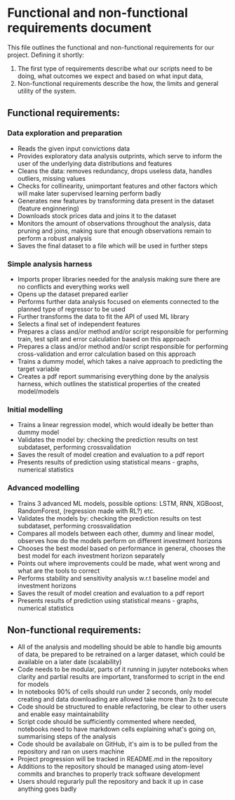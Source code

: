 # Functional and non-functional requirements document

This file outlines the functional and non-functional requirements for our project.
Defining it shortly: 
 1. The first type of requirements describe what our scripts need to be doing, what outcomes we expect and based on what input data,
 2. Non-functional requirements describe the how, the limits and general utility of the system.

## Functional requirements:

### Data exploration and preparation 
- Reads the given input convictions data
- Provides exploratory data analysis outprints, which serve to inform the user of the underlying data distributions and features
- Cleans the data: removes redundancy, drops useless data, handles outliers, missing values
- Checks for collinearity, unimportant features and other factors which will make later supervised learning perform badly
- Generates new features by transforming data present in the dataset (feature enginnering)
- Downloads stock prices data and joins it to the dataset
- Monitors the amount of observations throughout the analysis, data pruning and joins, making sure that enough observations remain to perform a robust analysis
- Saves the final dataset to a file which will be used in further steps

### Simple analysis harness
- Imports proper libraries needed for the analysis making sure there are no conflicts and everything works well
- Opens up the dataset prepared earlier
- Performs further data analysis focused on elements connected to the planned type of regressor to be used
- Further transforms the data to fit the API of used ML library
- Selects a final set of independent features
- Prepares a class and/or method and/or script responsible for performing train, test split and error calculation based on this approach
- Prepares a class and/or method and/or script responsible for performing cross-validation and error calculation based on this approach
- Trains a dummy model, which takes a naive approach to predicting the target variable
- Creates a pdf report summarising everything done by the analysis harness, which outlines the statistical properties of the created model/models

### Initial modelling
- Trains a linear regression model, which would ideally be better than dummy model
- Validates the model by: checking the prediction results on test subdataset, performing crossvalidation
- Saves the result of model creation and evaluation to a pdf report
- Presents results of prediction using statistical means - graphs, numerical statistics

### Advanced modelling
- Trains 3 advanced ML models, possible options: LSTM, RNN, XGBoost, RandomForest, (regression made with RL?) etc.
- Validates the models by: checking the prediction results on test subdataset, performing crossvalidation
- Compares all models between each other, dummy and linear model, observes how do the models perform on different investment horizons
- Chooses the best model based on performance in general, chooses the best model for each investment horizon separately
- Points out where improvements could be made, what went wrong and what are the tools to correct
- Performs stability and sensitivity analysis w.r.t baseline model and investment horizons
- Saves the result of model creation and evaluation to a pdf report
- Presents results of prediction using statistical means - graphs, numerical statistics

## Non-functional requirements:

- All of the analysis and modelling should be able to handle big amounts of data, be prepared to be retrained on a larger dataset, which could be available on a later date (scalability)
- Code needs to be modular, parts of it running in jupyter notebooks when clarity and partial results are important, transformed to script in the end for models
- In notebooks 90% of cells should run under 2 seconds, only model creating and data downloading are allowed take more than 2s to execute
- Code should be structured to enable refactoring, be clear to other users and enable easy maintainability
- Script code should be sufficiently commented where needed, notebooks need to have markdown cells explaining what's going on, summarising steps of the analysis
- Code should be availabale on GitHub, it's aim is to be pulled from the repository and ran on users machine
- Project progression will be tracked in README.md in the repository
- Additions to the repository should be managed using atom-level commits and branches to properly track software development
- Users should regurarly pull the repository and back it up in case anything goes badly
